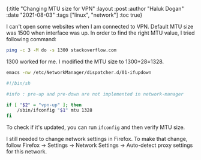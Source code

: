 {:title "Changing MTU size for VPN"
 :layout :post
 :author "Haluk Dogan"
 :date "2021-08-03"
 :tags  ["linux", "network"]
 :toc true}

I can't open some websites when I am connected to VPN. Default MTU size was 1500
when interface was up. In order to find the right MTU value, I tried following
command:

```bash
ping -c 3 -M do -s 1300 stackoverflow.com
```

1300 worked for me. I modified the MTU size to 1300+28=1328.

```bash
emacs -nw /etc/NetworkManager/dispatcher.d/01-ifupdown

#!/bin/sh

#info : pre-up and pre-down are not implemented in network-manager

if [ "$2" = "vpn-up" ]; then
    /sbin/ifconfig "$1" mtu 1328
fi
 ```
To check if it's updated, you can run `ifconfig` and then verify MTU size.

I still needed to change network settings in Firefox. To make that change,
follow Firefox -> Settings -> Network Settings -> Auto-detect proxy settings for
this network.
